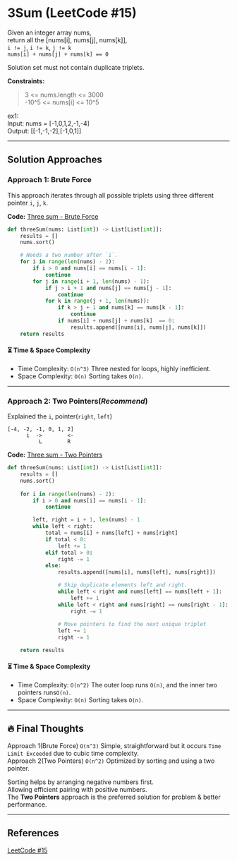 # 3Sum (LeetCode #15)
Given an integer array nums,  
return all the [nums[i], nums[j], nums[k]],  
`i != j`, `i != k`, `j != k`  
`nums[i] + nums[j] + nums[k] == 0`  

Solution set must not contain duplicate triplets.

**Constraints:**
> 3 <= nums.length <= 3000  
> -10^5 <= nums[i] <= 10^5

ex1:  
Input: nums = [-1,0,1,2,-1,-4]  
Output: [[-1,-1,-2],[-1,0,1]]

---

## Solution Approaches
### Approach 1: Brute Force
This approach iterates through all possible triplets using three different pointer `i`, `j`, `k`. 

**Code:** [Three sum - Brute Force](three_sum_brute_force.py)
```python
def threeSum(nums: List[int]) -> List[List[int]]:
    results = []
    nums.sort()

    # Needs a two number after `i`.
    for i in range(len(nums) - 2):
        if i > 0 and nums[i] == nums[i - 1]:
            continue
        for j in range(i + 1, len(nums) - 1):
            if j > i + 1 and nums[j] == nums[j - 1]:
                continue
            for k in range(j + 1, len(nums)):
                if k > j + 1 and nums[k] == nums[k - 1]:
                    continue
                if nums[i] + nums[j] + nums[k]  == 0:
                    results.append([nums[i], nums[j], nums[k]])
    return results
```

#### ⏳ Time & Space Complexity
- Time Complexity: `O(n^3)` Three nested for loops, highly inefficient.
- Space Complexity: `O(n)` Sorting takes `O(n)`.

---

### Approach 2: Two Pointers(*Recommend*)
Explained the `i`, pointer(`right`, `left`)  
```
[-4, -2, -1, 0, 1, 2]
      i  ->        <-
          L        R
```

**Code:** [Three sum - Two Pointers](three_sum_twopointer.py)
```python
def threeSum(nums: List[int]) -> List[List[int]]:
    results = []
    nums.sort()
    
    for i in range(len(nums) - 2):
        if i > 0 and nums[i] == nums[i - 1]:
            continue

        left, right = i + 1, len(nums) - 1
        while left < right:
            total = nums[i] + nums[left] + nums[right]
            if total < 0:
                left += 1
            elif total > 0:
                right -= 1
            else:
                results.append([nums[i], nums[left], nums[right]])

                # Skip duplicate elements left and right.
                while left < right and nums[left] == nums[left + 1]:
                    left += 1
                while left < right and nums[right] == nums[right - 1]:
                    right -= 1
                    
                # Move pointers to find the next unique triplet
                left += 1
                right -= 1

    return results
```

#### ⏳ Time & Space Complexity
- Time Complexity: `O(n^2)` The outer loop runs `O(n)`, and the inner two pointers runs`O(n)`.
- Space Complexity: `O(n)` Sorting takes `O(n)`.

---

## 🔥 Final Thoughts

Approach 1(Brute Force) `O(n^3)` Simple, straightforward but it occurs `Time Limit Exceeded` due to cubic time complexity.  
Approach 2(Two Pointers) `O(n^2)` Optimized by sorting and using a two pointer.  

Sorting helps by arranging negative numbers first.  
Allowing efficient pairing with positive numbers.  
The **Two Pointers** approach is the preferred solution for problem & better performance.

---

## References
[LeetCode #15](https://leetcode.com/problems/3sum/description/)